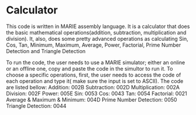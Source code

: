 # Calculator
This code is written in MARIE assembly language. It is a calculator that does the basic mathematical operations(addition, subtraction, multiplication and division). It, also, does some pretty advanced operations as calculating Sin, Cos, Tan, Minimum, Maximum, Average, Power, Factorial, Prime Number Detection and Triangle Detection

To run the code, the user needs to use a MARIE simulator; either an online or an offline one, copy and paste the code in the simultor to run it.
To choose a specific operations, first, the user needs to access the code of each operation and type it( make sure the input is set to ASCII).
The code are listed bellow:
Addition: 002B
Subtraction: 002D
Multiplication: 002A
Division: 002F
Power: 005E
Sin: 0053
Cos: 0043
Tan: 0054
Factorial: 0021
Average & Maximum & Minimum: 004D
Prime Number Detection: 0050
Triangle Detection: 0044
